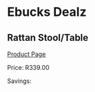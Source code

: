 
# Ebucks Dealz
## Rattan Stool/Table
[Product Page](https://www.ebucks.com/web/shop/productSelected.do?prodId=1055587863&catId=370101825)

Price: R339.00

Savings: 


	